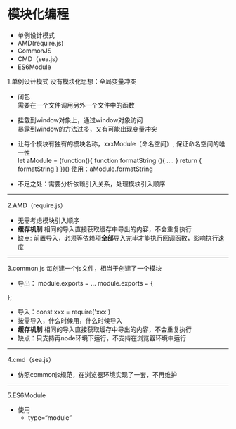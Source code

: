 # 模块化编程
- 单例设计模式
- AMD(require.js)
- CommonJS
- CMD（sea.js）
- ES6Module


1.单例设计模式
没有模块化思想：全局变量冲突
- 闭包  
    需要在一个文件调用另外一个文件中的函数
- 挂载到window对象上，通过window对象访问  
    暴露到window的方法过多，又有可能出现变量冲突
- 让每个模块有独有的模块名称，xxxModule（命名空间）, 保证命名空间的唯一性  
    let aModule = (function(){
        function formatString (){
            ....
        }
        return {
            formatString
        }
    })()
    使用：aModule.formatString

- 不足之处：需要分析依赖引入关系，处理模块引入顺序
---

2.AMD（require.js） 
- 无需考虑模块引入顺序
- **缓存机制**
相同的导入直接获取缓存中导出的内容，不会重复执行
- 缺点: 前置导入，必须等依赖项**全部**导入完毕才能执行回调函数，影响执行速度
---

3.common.js
每创建一个js文件，相当于创建了一个模块
- 导出：
module.exports = ...
module.exports = {

};
- 导入：const xxx = require('xxx')
- 按需导入，什么时候用，什么时候导入
- **缓存机制**
相同的导入直接获取缓存中导出的内容，不会重复执行
- 缺点：只支持再node环境下运行，不支持在浏览器环境中运行
---

4.cmd（sea.js）
- 仿照commonjs规范，在浏览器环境实现了一套，不再维护  
---

5.ES6Module
- 使用 
    - type=“module” 
    <script type="module" src="XXX">
    - 只能在http/https协议下，file协议下不能使用
    - 不支持ie （es6 不支持ie）
- 导入: import 
    相对地址
    不能省略后缀名（在webpack配置后可以省略，是因为webpack做了处理）
    - 语法
        - import A from './xxx.js'  A是Module.default对象的引用
        - import {x,y} from './xxx.js' 不是对Module.default对象的解构赋值，是对Module对象的解构赋值
        - import * as A from './xxx.js' A等于Module对象
- 导出: export export default
    导出的是Module对象
    导出的每一项内容，都是给Module对象加属性
    - 语法
        - 不能直接导出一个变量，必须先声明这个变量：export const a = 1
        - 可以导出一个代码块 
            export {
                name
            }
        - export default 导出一个值/对象，一个模块中只能使用一次，给Module对象加了一个default属性

6.CommonJS 与 ES6Module 的区别
https://juejin.cn/post/6844904067651600391